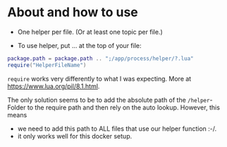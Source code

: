 # About and how to use

- One helper per file. (Or at least one topic per file.)

- To use helper, put … at the top of your file:

```lua
package.path = package.path .. ";/app/process/helper/?.lua"
require("HelperFileName")
```

`require` works very differently to what I was expecting. More at https://www.lua.org/pil/8.1.html.

The only solution seems to be to add the absolute path of the `/helper`-Folder to the require path and then rely on the auto lookup. However, this means

- we need to add this path to ALL files that use our helper function :-/.
- it only works well for this docker setup.
